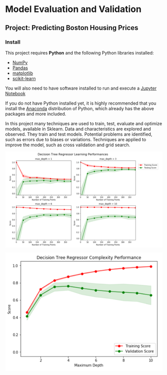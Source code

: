 # Model Evaluation and Validation
## Project: Predicting Boston Housing Prices

### Install

This project requires **Python** and the following Python libraries installed:

- [NumPy](http://www.numpy.org/)
- [Pandas](http://pandas.pydata.org/)
- [matplotlib](http://matplotlib.org/)
- [scikit-learn](http://scikit-learn.org/stable/)

You will also need to have software installed to run and execute a [Jupyter Notebook](http://ipython.org/notebook.html)

If you do not have Python installed yet, it is highly recommended that you install the [Anaconda](http://continuum.io/downloads) distribution of Python, which already has the above packages and more included. 

In this project many techniques are used to train, test, evaluate and optimize models, available in Sklearn. Data and characteristics are explored and observed. They train and test models. Potential problems are identified, such as errors due to biases or variations. Techniques are applied to improve the model, such as cross validation and grid search.

![image1](1.png)

![image2](2.png)
